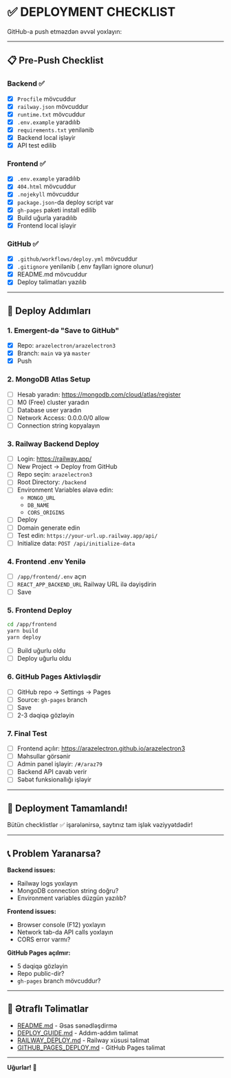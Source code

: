 # ✅ DEPLOYMENT CHECKLIST

GitHub-a push etməzdən əvvəl yoxlayın:

---

## 📋 Pre-Push Checklist

### Backend ✅
- [x] `Procfile` mövcuddur
- [x] `railway.json` mövcuddur
- [x] `runtime.txt` mövcuddur
- [x] `.env.example` yaradılıb
- [x] `requirements.txt` yenilənib
- [x] Backend local işləyir
- [x] API test edilib

### Frontend ✅
- [x] `.env.example` yaradılıb
- [x] `404.html` mövcuddur
- [x] `.nojekyll` mövcuddur
- [x] `package.json`-da deploy script var
- [x] `gh-pages` paketi install edilib
- [x] Build uğurla yaradılıb
- [x] Frontend local işləyir

### GitHub ✅
- [x] `.github/workflows/deploy.yml` mövcuddur
- [x] `.gitignore` yenilənib (.env faylları ignore olunur)
- [x] README.md mövcuddur
- [x] Deploy təlimatları yazılıb

---

## 🚀 Deploy Addımları

### 1. Emergent-də "Save to GitHub"
- [x] Repo: `arazelectron/arazelectron3`
- [x] Branch: `main` və ya `master`
- [x] Push

### 2. MongoDB Atlas Setup
- [ ] Hesab yaradın: https://mongodb.com/cloud/atlas/register
- [ ] M0 (Free) cluster yaradın
- [ ] Database user yaradın
- [ ] Network Access: 0.0.0.0/0 allow
- [ ] Connection string kopyalayın

### 3. Railway Backend Deploy
- [ ] Login: https://railway.app/
- [ ] New Project → Deploy from GitHub
- [ ] Repo seçin: `arazelectron3`
- [ ] Root Directory: `/backend`
- [ ] Environment Variables əlavə edin:
  - `MONGO_URL`
  - `DB_NAME`
  - `CORS_ORIGINS`
- [ ] Deploy
- [ ] Domain generate edin
- [ ] Test edin: `https://your-url.up.railway.app/api/`
- [ ] Initialize data: `POST /api/initialize-data`

### 4. Frontend .env Yenilə
- [ ] `/app/frontend/.env` açın
- [ ] `REACT_APP_BACKEND_URL` Railway URL ilə dəyişdirin
- [ ] Save

### 5. Frontend Deploy
```bash
cd /app/frontend
yarn build
yarn deploy
```
- [ ] Build uğurlu oldu
- [ ] Deploy uğurlu oldu

### 6. GitHub Pages Aktivləşdir
- [ ] GitHub repo → Settings → Pages
- [ ] Source: `gh-pages` branch
- [ ] Save
- [ ] 2-3 dəqiqə gözləyin

### 7. Final Test
- [ ] Frontend açılır: https://arazelectron.github.io/arazelectron3
- [ ] Məhsullar görsənir
- [ ] Admin panel işləyir: `/#/araz79`
- [ ] Backend API cavab verir
- [ ] Səbət funksionallığı işləyir

---

## 🎉 Deployment Tamamlandı!

Bütün checklistlər ✅ işarələnirsə, saytınız tam işlək vəziyyətdədir!

---

## 📞 Problem Yaranarsa?

**Backend issues:**
- Railway logs yoxlayın
- MongoDB connection string doğru?
- Environment variables düzgün yazılıb?

**Frontend issues:**
- Browser console (F12) yoxlayın
- Network tab-da API calls yoxlayın
- CORS error varmı?

**GitHub Pages açılmır:**
- 5 dəqiqə gözləyin
- Repo public-dir?
- `gh-pages` branch mövcuddur?

---

## 📖 Ətraflı Təlimatlar

- [README.md](README.md) - Əsas sənədləşdirmə
- [DEPLOY_GUIDE.md](DEPLOY_GUIDE.md) - Addım-addım təlimat
- [RAILWAY_DEPLOY.md](RAILWAY_DEPLOY.md) - Railway xüsusi təlimat
- [GITHUB_PAGES_DEPLOY.md](GITHUB_PAGES_DEPLOY.md) - GitHub Pages təlimat

---

**Uğurlar! 🚀**
